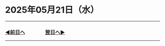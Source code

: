 # 2025年05月21日（水）

---

### [◀️前日へ](https://github.com/yuasys/chatty-journal/blob/main/2025/05/2025-05-20.md)&emsp;&emsp;&emsp;&emsp;[翌日へ▶️](https://github.com/yuasys/chatty-journal/blob/main/2025/05/2025-05-22.md)

---

